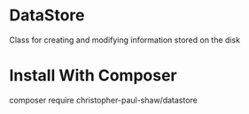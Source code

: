 # DataStore
Class for creating and modifying information stored on the disk

# Install With Composer
composer require christopher-paul-shaw/datastore 
